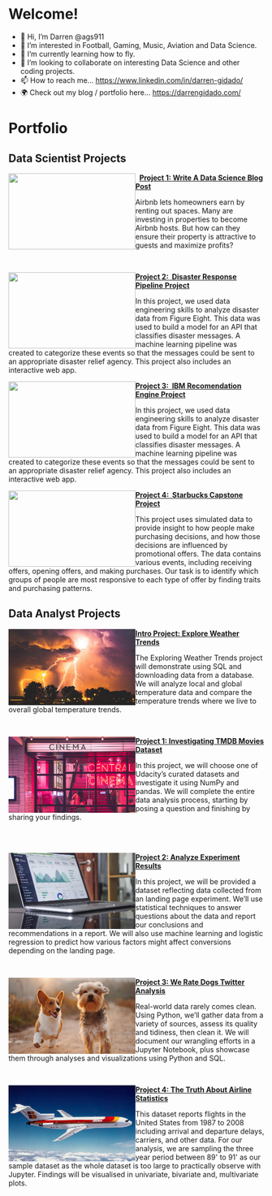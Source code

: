# Welcome!
- 👋 Hi, I’m Darren @ags911
- 👀 I’m interested in Football, Gaming, Music, Aviation and Data Science.
- 🌱 I’m currently learning how to fly.
- 💞️ I’m looking to collaborate on interesting Data Science and other coding projects.
- 📫 How to reach me... https://www.linkedin.com/in/darren-gidado/
- 🌍 Check out my blog / portfolio here... https://darrengidado.com/

<!---
ags911/ags911 is a ✨ special ✨ repository because its `README.md` (this file) appears on your GitHub profile.
You can click the Preview link to take a look at your changes.
--->

# Portfolio

## Data Scientist Projects

<!-- Project 1 -->
<a href="https://github.com/ags911/udacity-dsnd/blob/main/project-1"><img align="left" width="250" height="150" img src="https://github.com/ags911/udacity-dsnd/blob/main/project-1/images/apartments-for-rent-in-boston.jpg"><a/> 
**[Project 1: Write A Data Science Blog Post](https://github.com/ags911/udacity-dsnd/blob/main/project-1)**

Airbnb lets homeowners earn by renting out spaces. Many are investing in properties to become Airbnb hosts. But how can they ensure their property is attractive to guests and maximize profits?

<br>

<!-- Project 2 -->
<a href="https://github.com/ags911/udacity-dsnd/tree/main/project-2"><img align="left" width="250" height="150" img src="https://github.com/ags911/udacity-dsnd/blob/main/project-2/images/aid.jpg"><a/>

**[Project 2:  Disaster Response Pipeline Project](https://github.com/ags911/udacity-dsnd/tree/main/project-2)**

In this project, we used data engineering skills to analyze disaster data from Figure Eight. This data was used to build a model for an API that classifies disaster messages. A machine learning pipeline was created to categorize these events so that the messages could be sent to an appropriate disaster relief agency. This project also includes an interactive web app.

<!-- Project 3 -->
<a href="https://github.com/ags911/udacity-dsnd/tree/main/project-3"><img align="left" width="250" height="150" img src="https://github.com/ags911/udacity-dsnd/blob/main/project-3/images/ibm_logo_2400x1440.jpg"><a/>
**[Project 3:  IBM Recomendation Engine Project](https://github.com/ags911/udacity-dsnd/tree/main/project-3)**

In this project, we used data engineering skills to analyze disaster data from Figure Eight. This data was used to build a model for an API that classifies disaster messages. A machine learning pipeline was created to categorize these events so that the messages could be sent to an appropriate disaster relief agency. This project also includes an interactive web app.

<!-- Project 4 -->
<a href="https://github.com/ags911/udacity-dsnd/tree/main/project-4"><img align="left" width="250" height="150" img src="https://github.com/ags911/udacity-dsnd/blob/main/project-4/images/starbucks_thumbnail_1166x700.jpg"><a/>
**[Project 4:  Starbucks Capstone Project](https://github.com/ags911/udacity-dsnd/tree/main/project-4)**

This project uses simulated data to provide insight to how people make purchasing decisions, and how those decisions are influenced by promotional offers. The data contains various events, including receiving offers, opening offers, and making purchases. Our task is to identify which groups of people are most responsive to each type of offer by finding traits and purchasing patterns.

## Data Analyst Projects

<!-- Project 0 -->
<a href="https://github.com/ags911/udacity-dand/tree/main/project-0"><img align="left" width="250" height="150" img src="https://github.com/ags911/udacity-dand/blob/main/images/output_2_0.png"><a/>
**[Intro Project: Explore Weather Trends](https://github.com/ags911/udacity-dand/blob/main/Project%200%20-%20Explore%20Weather%20Trends/Project%200%20-%20Exploring%20Weather%20Trends.ipynb)**

The Exploring Weather Trends project will demonstrate using SQL and downloading data from a database. We will analyze local and global temperature data and compare the temperature trends where we live to overall global temperature trends.

<br>

<!-- Project 1 -->
<a href="https://github.com/ags911/udacity-dand/tree/main/project-1"><img align="left" width="250" height="150" img src="https://github.com/ags911/udacity-dand/blob/main/images/output_4_0.png"><a/>
**[Project 1: Investigating TMDB Movies Dataset](https://github.com/ags911/udacity-dand/blob/main/Project%201%20-%20Investigate%20a%20Dataset/Project%201%20-%20Investigate%20a%20Dataset.ipynb)**

In this project, we will choose one of Udacity’s curated datasets and investigate it using NumPy and pandas. We will complete the entire data analysis process, starting by posing a question and finishing by sharing your findings.

<br><br>

<!-- Project 2 -->
<a href="https://github.com/ags911/udacity-dand/tree/main/project-2"><img align="left" width="250" height="150" img src="https://github.com/ags911/udacity-dand/blob/main/images/output_6_0.png"><a/>
**[Project 2: Analyze Experiment Results](https://github.com/ags911/udacity-dand/blob/main/Project%202%20-%20Analyse%20AB%20Test%20Results/Project%202%20-%20Analyze%20AB%20Test%20Results.ipynb)**

In this project, we will be provided a dataset reflecting data collected from an landing page experiment. We’ll use statistical techniques to answer questions about the data and report our conclusions and recommendations in a report. We will also use machine learning and logistic regression to predict how various factors might affect conversions depending on the landing page.

<br>

<!-- Project 3 -->

<a href="https://github.com/ags911/udacity-dand/tree/main/project-3"><img align="left" width="250" height="150" img src="https://github.com/ags911/udacity-dand/blob/main/images/output_8_0.png"><a/>
**[Project 3: We Rate Dogs Twitter Analysis](https://github.com/ags911/udacity-dand/blob/main/Project%203%20-%20Wrangle%20and%20Analyse%20Data/ipynb_files/act_report.ipynb)**

Real-world data rarely comes clean. Using Python, we’ll gather data from a variety of sources, assess its quality and tidiness, then clean it. We will document our wrangling efforts in a Jupyter Notebook, plus showcase them through analyses and visualizations using Python and SQL.

<br>

<!-- Project 4 -->

<a href="https://github.com/ags911/udacity-dand/tree/main/project-4"><img align="left" width="250" height="150" img src="https://github.com/ags911/udacity-dand/blob/main/images/output_10_0.png"><a/>
**[Project 4: The Truth About Airline Statistics](https://github.com/ags911/udacity-dand/blob/main/Project%204%20-%20Communicate%20Data%20Findings/communicate_data_findings.ipynb)**

This dataset reports flights in the United States from 1987 to 2008 including arrival and departure delays, carriers, and other data. For our analysis, we are sampling the three year period between 89' to 91' as our sample dataset as the whole dataset is too large to practically observe with Jupyter. Findings will be visualised in univariate, bivariate and, multivariate plots.
